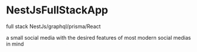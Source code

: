# NestJsFullStackApp
full stack NestJs/graphql/prisma/React

a small social media with the desired features of most modern social medias
in mind
